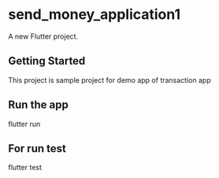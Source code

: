 # send_money_application1

A new Flutter project.

## Getting Started

This project is sample project for demo app of transaction app

## Run the app
flutter run


## For run test
flutter test


